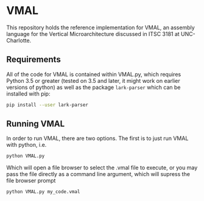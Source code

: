 # VMAL
This repository holds the reference implementation for VMAL, an assembly language for the Vertical Microarchitecture discussed in ITSC 3181 at UNC-Charlotte.

## Requirements
All of the code for VMAL is contained within VMAL.py, which requires Python 3.5 or greater (tested on 3.5 and later, it might work on earlier versions of python) as well as the package `lark-parser` which can be installed with pip:
```bash
pip install --user lark-parser
```

## Running VMAL
In order to run VMAL, there are two options. The first is to just run VMAL with python, i.e.
```bash
python VMAL.py
```
Which will open a file browser to select the .vmal file to execute, or you may pass the file directly as a command line argument, which will supress the file browser prompt
```bash
python VMAL.py my_code.vmal
```
